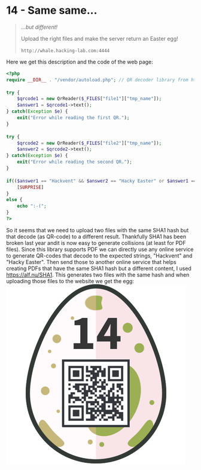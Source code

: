 14 - Same same...
=================
> *...but different!*
> 
> Upload the right files and make the server return an Easter egg!
> 
> `http://whale.hacking-lab.com:4444`

Here we get this description and the code of the web page:
```php
<?php
require __DIR__ . "/vendor/autoload.php"; // QR decoder library from https://github.com/khanamiryan/php-qrcode-detector-decoder

try {
    $qrcode1 = new QrReader($_FILES["file1"]["tmp_name"]);
    $answer1 = $qrcode1->text();
} catch(Exception $e) {
    exit("Error while reading the first QR.");
}

try {
    $qrcode2 = new QrReader($_FILES["file2"]["tmp_name"]);
    $answer2 = $qrcode2->text(); 
} catch(Exception $e) {
    exit("Error while reading the second QR.");
}

if(($answer1 == "Hackvent" && $answer2 == "Hacky Easter" or $answer1 == "Hacky Easter" && $answer2 == "Hackvent") && sha1_file($_FILES["file1"]["tmp_name"]) == sha1_file($_FILES["file2"]["tmp_name"])) {
    [SURPRISE]
}
else {
    echo ":-(";
}
?>
```

So it seems that we need to upload two files with the same SHA1 hash but that decode (as QR-code) to a different result. Thankfully SHA1 has been broken last year andit is now easy to generate collisions (at least for PDF files). Since this library supports PDF we can directly use any online service to generate QR-codes that decode to the expected strings, "Hackvent" and "Hacky Easter". Then send those to another online service that helps creating PDFs that have the same SHA1 hash but a different content, I used <https://alf.nu/SHA1>. This generates two files with the same hash and when uploading those files to the website we get the egg:
![](./14_egg.png)
